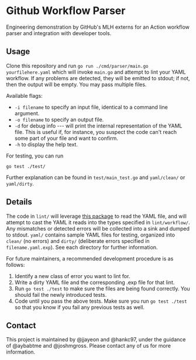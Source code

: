 # Github Workflow Parser

Engineering demonstration by GitHub's MLH externs for an Action workflow parser and integration with developer tools. 

## Usage

Clone this repository and run
``
go run ./cmd/parser/main.go yourfilehere.yaml
``
which will invoke `main.go` and attempt to lint your YAML workflow.  If any problems are detected, they will be emitted to stdout; if not, then the output will be empty.  You may pass multiple files.

Available flags:
- `-i filename` to specify an input file, identical to a command line argument.
- `-o filename` to specify an output file.
- `-d` for debug info --- will print the internal representation of the YAML file.  This is useful if, for instance, you suspect the code can't reach some part of your file and want to confirm.
- `-h` to display the help text.

For testing, you can run
```
go test ./test/
```
Further explanation can be found in `test/main_test.go` and `yaml/clean/` or `yaml/dirty`.

## Details

The code in `lint/` will leverage [this package](https://pkg.go.dev/gopkg.in/yaml.v3) to read the YAML file, and will attempt to cast the YAML it reads into the types specified in `lint/workflow/`.  Any mismatches or detected errors will be collected into a sink and dumped to stdout.  `yaml/` contains sample YAML files for testing, organized into `clean/` (no errors) and `dirty/` (deliberate errors specified in `filename.yaml.exp`).  See each directory for further information.

For future maintainers, a recommended development procedure is as follows:
1. Identify a new class of error you want to lint for.
2. Write a dirty YAML file and the corresponding .exp file for that lint.
3. Run `go test ./test` to make sure the files are being found correctly.  You should fail the newly introduced tests.
4. Code until you pass the above tests.  Make sure you run `go test ./test` so that you know if you fail any previous tests as well.

## Contact

This project is maintained by @jjayeon and @hankc97, under the guidance of @aybabtme and @joshmgross.  Please contact any of us for more information.
